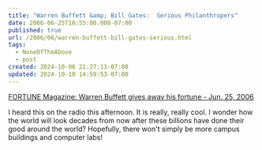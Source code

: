 ```yaml
---
title: "Warren Buffett &amp; Bill Gates:  Serious Philanthropers"
date: 2006-06-25T16:55:00.000-07:00
published: true
url: /2006/06/warren-buffett-bill-gates-serious.html
tags:
  - NoneOfTheAbove
  - post
created: 2024-10-06 21:27:13-07:00
updated: 2024-10-10 14:59:53-07:00
---
```


[FORTUNE Magazine: Warren Buffett gives away his fortune - Jun. 25, 2006](http://money.cnn.com/2006/06/25/magazines/fortune/charity1.fortune/index.htm?cnn=yes "FORTUNE Magazine: Warren Buffett gives away his fortune - Jun. 25, 2006")  
  
I heard this on the radio this afternoon. It is really, really cool. I wonder how the world will look decades from now after these billions have done their good around the world? Hopefully, there won't simply be more campus buildings and computer labs!
